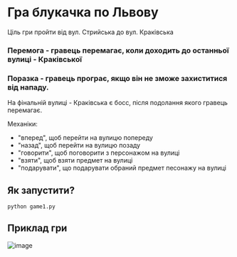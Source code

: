# Гра блукачка по Львову
Ціль гри пройти від вул. Стрийська до вул. Краківська
### Перемога - гравець перемагає, коли доходить до останньої вулиці - Краківської
### Поразка - гравець програє, якщо він не зможе захиститися від нападу.

На фінальній вулиці - Краківська є босс, після подолання якого гравець перемагає.

Механіки:
* "вперед", щоб перейти на вулицю попереду
* "назад", щоб перейти на вулицю позаду
* "говорити", щоб поговорити з персонажом на вулиці
* "взяти", щоб взяти предмет на вулиці
* "подарувати", що подарувати обраний предмет песонажу на вулиці

## Як запустити?
```
python game1.py
```
## Приклад гри

![image](https://user-images.githubusercontent.com/116755445/225105011-50ed27b6-a04b-4fcf-b60f-45667be795fb.png)
